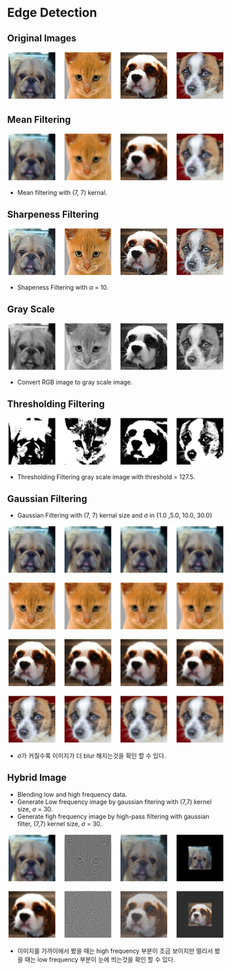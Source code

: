 # Edge Detection

## Original Images
![Original](https://github.com/wonhyung64/CVspecial/blob/main/image_filtering/src/ex/results/original.png "Original imgs")

## Mean Filtering
![Mean Filtering](https://github.com/wonhyung64/CVspecial/blob/main/image_filtering/src/ex/results/mean_filter.png "mean filterd imgs")
- Mean filtering with (7, 7) kernal.
## Sharpeness Filtering
![Sharpeness Filtering](https://github.com/wonhyung64/CVspecial/blob/main/image_filtering/src/ex/results/sharpness_filter.png "shaprned imgs")
- Shapeness Filtering with $\alpha$ = 10.

## Gray Scale 
![Gray Scaling](https://github.com/wonhyung64/CVspecial/blob/main/image_filtering/src/ex/results/gray_filter.png "gray scale imgs")
- Convert RGB image to gray scale image.

## Thresholding Filtering
![Thresholding Filtering](https://github.com/wonhyung64/CVspecial/blob/main/image_filtering/src/ex/results/thresholding_filter.png "thresholding filterd imgs")
- Thresholding Filtering gray scale image with threshold = 127.5.

## Gaussian Filtering
- Gaussian Filtering with (7, 7) kernal size and $\sigma$  in {1.0 ,5.0, 10.0, 30.0}

![Gaussian Filtering1](https://github.com/wonhyung64/CVspecial/blob/main/image_filtering/src/ex/results/gaussian_filter_img1.png "gaussian1")

![Gaussian Filtering2](https://github.com/wonhyung64/CVspecial/blob/main/image_filtering/src/ex/results/gaussian_filter_img2.png "gaussian2")

![Gaussian Filtering3](https://github.com/wonhyung64/CVspecial/blob/main/image_filtering/src/ex/results/gaussian_filter_img3.png "gaussian3")

![Gaussian Filtering4](https://github.com/wonhyung64/CVspecial/blob/main/image_filtering/src/ex/results/gaussian_filter_img4.png "gaussian4")
- $\sigma$가 커질수록 이미지가 더 blur 해지는것을 확인 할 수 있다.

## Hybrid Image
- Blending low and high frequency data.
- Generate Low frequency image by gaussian fitering with (7,7) kernel size, $\sigma$ = 30.
- Generate figh frequency image by high-pass filtering with gaussian filter, (7,7) kernel size, $\sigma$ = 30. 

![Hybrid Img1](https://github.com/wonhyung64/CVspecial/blob/main/image_filtering/src/ex/results/hybrid_img1_img2.png "hybrid1")

![Hybrid Img2](https://github.com/wonhyung64/CVspecial/blob/main/image_filtering/src/ex/results/hybrid_img3_img4.png "hybrid2")
- 이미지를 가까이에서 봤을 때는 high frequency 부분이 조금 보이지만 멀리서 봤을 때는 low frequency 부분이 눈에 띄는것을 확인 할 수 있다.
